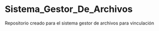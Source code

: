 # Sistema_Gestor_De_Archivos
Repositorio creado para el sistema gestor de archivos para vinculación
